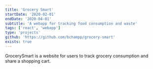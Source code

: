 ```yaml
---
title: 'Grocery Smart'
startDate: '2020-02-01'
endDate: '2020-04-01'
subtitle: 'A webapp for tracking food consumption and waste'
tags: ['react', 'webapp']
type: 'projects'
github: 'https://github.com/bchampp/grocery-smart'
exists: true
---
```


GrocerySmart is a website for users to track grocery consumption and share a shopping cart.